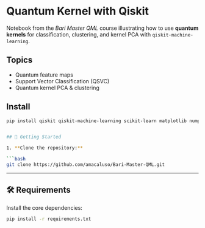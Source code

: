 # Quantum Kernel with Qiskit

Notebook from the *Bari Master QML* course illustrating how to use **quantum kernels** for classification, clustering, and kernel PCA with `qiskit-machine-learning`.

## Topics
- Quantum feature maps
- Support Vector Classification (QSVC)
- Quantum kernel PCA & clustering

## Install
```bash
pip install qiskit qiskit-machine-learning scikit-learn matplotlib numpy


## 🚀 Getting Started

1. **Clone the repository:**

```bash
git clone https://github.com/amacaluso/Bari-Master-QML.git
```

---

## 🛠️ Requirements

Install the core dependencies:

```bash
pip install -r requirements.txt   
```
